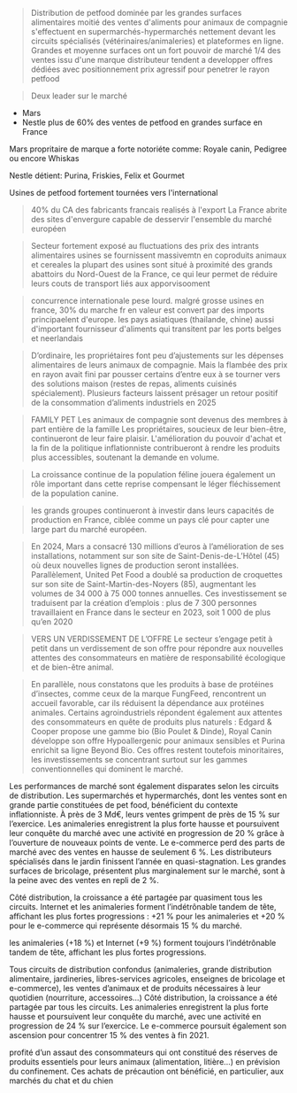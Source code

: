 
> Distribution de petfood dominée par les grandes surfaces alimentaires
moitié des ventes d'aliments pour animaux de compagnie s'effectuent en supermarchés-hypermarchés
nettement devant les circuits spécialisés (vétérinaires/animaleries) et plateformes en ligne.
Grandes et moyenne surfaces ont un fort pouvoir de marché
1/4 des ventes issu d'une marque distributeur
tendent a developper offres dédiées avec positionnement prix agressif pour penetrer le rayon petfood

> Deux leader sur le marché
- Mars
- Nestle
plus de 60% des ventes de petfood en grandes surface en France

Mars propritaire de marque a forte notoriéte comme:
Royale canin, Pedigree ou encore Whiskas

Nestle détient:
Purina, Friskies, Felix et Gourmet

Usines de petfood fortement tournées vers l'international
>40% du CA des fabricants francais realisés à l'export
>La France abrite des sites d'envergure capable de desservir l'ensemble du marché européen

> Secteur fortement exposé au fluctuations des prix des intrants alimentaires
usines se fournissent massivemtn en coproduits animaux et cereales
> la plupart des usines sont situé à proximité des grands abattoirs du Nord-Ouest de la France, ce qui leur permet de réduire leurs couts de transport liés aux apporvisooment

> concurrence internationale pese lourd.
malgré grosse usines en france, 30% du marche fr en valeur est convert par des imports principaelent d'europe. les pays asiatiques (thailande, chine) aussi d'important fournisseur d'aliments qui transitent par les ports belges et neerlandais

>  D’ordinaire, les propriétaires font peu d’ajustements sur les dépenses alimentaires de leurs animaux de compagnie. Mais la flambée des prix en rayon avait fini par pousser certains d’entre eux à se tourner vers des solutions maison (restes de repas, aliments cuisinés spécialement). Plusieurs facteurs laissent présager un retour positif de la consommation d’aliments industriels en 2025

> FAMILY PET
> Les animaux de compagnie sont devenus des membres à part entière de la famille
>  Les propriétaires, soucieux de leur bien-être, continueront de leur faire plaisir. L'amélioration du pouvoir d'achat et la fin de la politique inflationniste contribueront à rendre les produits plus accessibles, soutenant la demande en volume.

>  La croissance continue de la population féline jouera également un rôle important dans cette reprise compensant le léger fléchissement de la population canine.

>   les grands groupes continueront à investir dans leurs capacités de production en France, ciblée comme un pays clé pour capter une large part du marché européen. 

> En 2024, Mars a consacré 130 millions d’euros à l’amélioration de ses installations, notamment sur son site de Saint-Denis-de-L’Hôtel (45) où deux nouvelles lignes de production seront installées. Parallèlement, United Pet Food a doublé sa production de croquettes sur son site de Saint-Martin-des-Noyers (85), augmentant les volumes de 34 000 à 75 000 tonnes annuelles. 
> Ces investissement se traduisent par la création d’emplois : plus de 7 300 personnes travaillaient en France dans le secteur en 2023, soit 1 000 de plus qu’en 2020

> VERS UN VERDISSEMENT DE L’OFFRE 
Le secteur s’engage petit à petit dans un verdissement de son offre pour répondre aux nouvelles attentes des consommateurs en matière de responsabilité écologique et de bien-être animal.

> En parallèle, nous constatons que les produits à base de protéines d’insectes, comme ceux de la marque FungFeed, rencontrent un accueil favorable, car ils réduisent la dépendance aux protéines animales.
Certains agroindustriels répondent également aux attentes des consommateurs en quête de produits plus naturels : Edgard & Cooper propose une gamme bio (Bio Poulet & Dinde), Royal Canin développe son offre Hypoallergenic pour animaux sensibles et Purina enrichit sa ligne Beyond Bio.
> Ces offres restent toutefois minoritaires, les investissements se concentrant surtout sur les gammes conventionnelles qui dominent le marché.  


Les performances de marché sont également disparates selon les circuits de distribution. Les supermarchés et hypermarchés, dont les ventes sont en grande partie constituées de pet food, bénéficient du contexte inflationniste. À près de 3 Md€, leurs ventes grimpent de près de 15 % sur l’exercice. Les animaleries enregistrent la plus forte hausse et poursuivent leur conquête du marché avec une activité en progression de 20 % grâce à l’ouverture de nouveaux points de vente. Le e-commerce perd des parts de marché avec des ventes en hausse de seulement 6 %. Les distributeurs spécialisés dans le jardin finissent l’année en quasi-stagnation. Les grandes surfaces de bricolage, présentent plus marginalement sur le marché, sont à la peine avec des ventes en repli de 2 %.

Côté distribution, la croissance a été partagée par quasiment tous les circuits. Internet et les animaleries forment l’indétrônable tandem de tête, affichant les plus fortes progressions : +21 % pour les animaleries et +20 % pour le e-commerce qui représente désormais 15 % du marché.

les animaleries (+18 %) et Internet (+9 %) forment toujours l’indétrônable tandem de tête, affichant les plus fortes progressions. 

Tous circuits de distribution confondus (animaleries, grande distribution alimentaire, jardineries, libres-services agricoles, enseignes de bricolage et e-commerce), les ventes d’animaux et de produits nécessaires à leur quotidien (nourriture, accessoires…) 
Côté distribution, la croissance a été partagée par tous les circuits. Les animaleries enregistrent la plus forte hausse et poursuivent leur conquête du marché, avec une activité en progression de 24 % sur l’exercice. Le e-commerce poursuit également son ascension pour concentrer 15 % des ventes à fin 2021.


profité d’un assaut des consommateurs qui ont constitué des réserves de produits essentiels pour leurs animaux (alimentation, litière…) en prévision du confinement. Ces achats de précaution ont bénéficié, en particulier, aux marchés du chat et du chien

